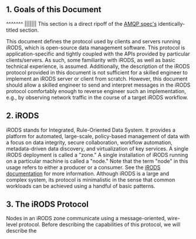 
## 1. Goals of this Document 
^^^^^^^
||||||| This section is a direct ripoff of the [AMQP spec's](https://www.rabbitmq.com/resources/specs/amqp0-9-1.pdf) identically-titled section.

This document defines the protocol used by clients and servers running iRODS, which is open-source data management software. 
This protocol is application-specific and tightly coupled with the APIs provided by particular clients/servers.
As such, some familiarity with iRODS, as well as basic technical experience, is assumed. Additionally, the description of the 
iRODS protocol provided in this document is not sufficient for a skilled engineer to implement an iRODS server or client 
from scratch. However, this document should allow a skilled engineer to send and interpret messages in the iRODS protocol comfortably
enough to reverse engineer such an implementation, e.g., by observing network traffic in the course of a target iRODS workflow.

## 2. iRODS 

iRODS stands for Integrated, Rule-Oriented Data System. It provides a platform for automated, large-scale, policy-based management of 
data with a focus on data integrity, secure collaboration, workflow automation, metadata-driven data discovery, and virtualization of 
key services. A single iRODS deployment is called a "zone." A single installation of iRODS running on a particular machine is called 
a "node." Note that the term "node" in this usage refers to either a producer or a consumer. See the 
[iRODS documentation](https://docs.irods.org) for more information. 
Although iRODS is a large and complex system, its protocol is minimalistic in the sense that common workloads can be 
achieved using a handful of basic patterns. 

## 3. The iRODS Protocol

Nodes in an iRODS zone communicate using a message-oriented, wire-level protocol. Before describing the capabilities of this protocol,
we will describe the 
